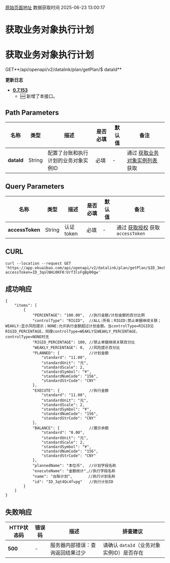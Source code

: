 [原始页面地址](https://docs.ekuaibao.com/docs/open-api/datalink/get-entity-plan)
数据获取时间 2025-06-23 13:00:17

# 获取业务对象执行计划

# 获取业务对象执行计划  
  
GET**/api/openapi/v2/datalink/plan/getPlan/$ dataId**

**更新日志**

  * [**0.7.153**](/updateLog/update-log#07153)
    * 🆕 新增了本接口。



## Path Parameters​

名称| 类型| 描述| 是否必填| 默认值| 备注  
---|---|---|---|---|---  
**dataId**|  String| 配置了台账和执行计划的业务对象实例ID| 必填| -| 通过 [获取业务对象实例列表](/docs/open-api/datalink/get-entity-info) 获取  
  
## Query Parameters​

名称| 类型| 描述| 是否必填| 默认值| 备注  
---|---|---|---|---|---  
**accessToken**|  String| 认证token| 必填| -| 通过 [获取授权](/docs/open-api/getting-started/auth) 获取 `accessToken`  
  
## CURL​
    
    
    curl --location --request GET 'https://app.ekuaibao.com/api/openapi/v2/datalink/plan/getPlan/$ID_3mcOcKEYUeM?accessToken=ID_3qolNHi0KF0:Urf3lsFgBp00gw'  
    

## 成功响应​
    
    
    {  
        "items": [  
            {  
                "PERCENTAGE": "100.00",  //执行金额/计划金额的百分比例  
                "controlType": "RIGID",  //ALL:所有；RIGID:禁止单据继续关联；WEAKLY:显示风险提示；NONE:允许执行金额超过计划金额。当controlType=RIGID见RIGID_PERCENTAGE，同理controlType=WEAKLY见WEAKLY_PERCENTAGE，controlType=NONE时无  
                "RIGID_PERCENTAGE": 100, //禁止单据继续关联百分比  
                "WEAKLY_PERCENTAGE": 0,  //风险提示百分比  
                "PLANNED": {             //计划金额  
                    "standard": "11.00",  
                    "standardUnit": "元",  
                    "standardScale": 2,  
                    "standardSymbol": "¥",  
                    "standardNumCode": "156",  
                    "standardStrCode": "CNY"  
                },  
                "EXECUTE": {             //执行金额  
                    "standard": "11.00",  
                    "standardUnit": "元",  
                    "standardScale": 2,  
                    "standardSymbol": "¥",  
                    "standardNumCode": "156",  
                    "standardStrCode": "CNY"  
                },  
                "BALANCE": {             //展示余额  
                    "standard": "0.00",  
                    "standardUnit": "元",  
                    "standardScale": 2,  
                    "standardSymbol": "¥",  
                    "standardNumCode": "156",  
                    "standardStrCode": "CNY"  
                },  
                "plannedName": "本位币",  //计划字段名称  
                "executeName": "金额统计",//执行字段名称  
                "name": "台账计划",       //执行计划名称  
                "id": "ID_3qt4Qc4fvpg"   //执行计划ID  
            }  
        ]  
    }  
    

## 失败响应​

HTTP状态码| 错误码| 描述| 排查建议  
---|---|---|---  
**500**|  -| 服务器内部错误：查询返回结果过少| 请确认 `dataId`（业务对象实例ID）是否存在
